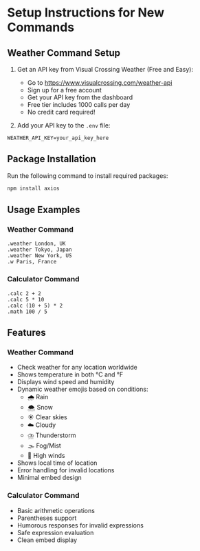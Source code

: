 # Setup Instructions for New Commands

## Weather Command Setup
1. Get an API key from Visual Crossing Weather (Free and Easy):
   - Go to https://www.visualcrossing.com/weather-api
   - Sign up for a free account
   - Get your API key from the dashboard
   - Free tier includes 1000 calls per day
   - No credit card required!

2. Add your API key to the `.env` file:
```env
WEATHER_API_KEY=your_api_key_here
```

## Package Installation
Run the following command to install required packages:
```bash
npm install axios
```

## Usage Examples

### Weather Command
```
.weather London, UK
.weather Tokyo, Japan
.weather New York, US
.w Paris, France
```

### Calculator Command
```
.calc 2 + 2
.calc 5 * 10
.calc (10 + 5) * 2
.math 100 / 5
```

## Features

### Weather Command
- Check weather for any location worldwide
- Shows temperature in both °C and °F
- Displays wind speed and humidity
- Dynamic weather emojis based on conditions:
  - 🌧️ Rain
  - 🌨️ Snow
  - ☀️ Clear skies
  - ☁️ Cloudy
  - ⛈️ Thunderstorm
  - 🌫️ Fog/Mist
  - 💨 High winds
- Shows local time of location
- Error handling for invalid locations
- Minimal embed design

### Calculator Command
- Basic arithmetic operations
- Parentheses support
- Humorous responses for invalid expressions
- Safe expression evaluation
- Clean embed display 